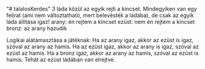 "# talalosKerdes" 
3 láda közül az egyik rejti a kincset. Mindegyiken van egy felirat (ami nem változtatható, mert belevésték a ládába), de csak az egyik láda állítása igaz! 
arany: én rejtem a kincset
ezüst: nem én rejtem a kincset
bronz: az arany hazudik

Logikai alátámasztása a játéknak:
Ha az arany igaz, akkor az ezüst is igaz, szóval az arany az hamis.
Ha az ezüst igaz, akkor az arany is igaz, szóval az ezüst az hamis.
Ha a bronz igaz, akkor az arany az hamis, szóval az ezüst is hamis.
Tehát az ezüst ládában van elrejtve.
